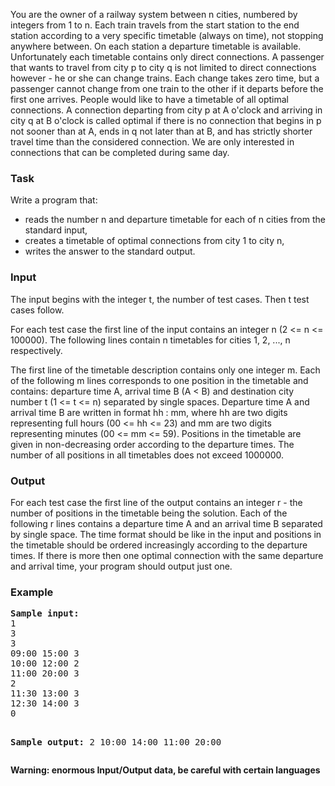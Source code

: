 <p>
	You are the owner of a railway system between n cities, numbered by integers 
	from 1 to n. Each train travels from the start station to the end station 
	according to a very specific timetable (always on time), not stopping anywhere 
	between. On each station a departure timetable is available. Unfortunately each 
	timetable contains only direct connections. A passenger that wants to travel 
	from city p to city q is not limited to direct connections however - he or she 
	can change trains. Each change takes zero time, but a passenger cannot change 
	from one train to the other if it departs before the first one arrives. People 
	would like to have a timetable of all optimal connections. A connection 
	departing from city p at A o'clock and arriving in city q at B o'clock is 
	called optimal if there is no connection that begins in p not sooner than at A, 
	ends in q not later than at B, and has strictly shorter travel time than the considered connection. We are only interested in connections that 
	can be completed during same day.</p>
<h3>Task</h3>
<p>Write a program that:</p>
<div align="justify">
	<ul>
		<li>
		reads the number n and departure timetable for each of n cities from the 
		standard input,
		</li><li>
		creates a timetable of optimal connections from city 1 to city n,
		</li><li>
			writes the answer to the standard output.</li>
	</ul>
</div>
<h3>Input</h3>
<p>
	The input begins with the integer t, the number of test cases. Then t test 
	cases follow.
</p>
<p>
	For each test case the first line of the input contains an integer n (2 &lt;= n 
	&lt;= 100000). The following lines contain n timetables for cities 1, 2, ..., n 
	respectively.
</p>
<p>
	The first line of the timetable description contains only one integer m. Each 
	of the following m lines corresponds to one position in the timetable and 
	contains: departure time A, arrival time B (A &lt; B) and destination city 
	number t (1 &lt;= t &lt;= n) separated by single spaces. Departure time A and 
	arrival time B are written in format hh : mm, where hh are two digits 
	representing full hours (00 &lt;= hh &lt;= 23) and mm are two digits 
	representing minutes (00 &lt;= mm &lt;= 59). Positions in the timetable are 
	given in non-decreasing order according to the departure times. The number of 
	all positions in all timetables does not exceed 1000000.
</p>
<h3>Output</h3>
<p>
	For each test case the first line of the output contains an integer r - the 
	number of positions in the timetable being the solution. Each of the following 
	r lines contains a departure time A and an arrival time B separated by single 
	space. The time format should be like in the input and positions in the 
	timetable should be ordered increasingly according to the departure times. If 
	there is more then one optimal connection with the same departure and arrival 
	time, your program should output just one.
</p>
<h3>Example</h3>
<pre><b><tt>Sample input:</tt></b>
1
3
3
09:00 15:00 3
10:00 12:00 2
11:00 20:00 3
2
11:30 13:00 3
12:30 14:00 3
0

<b><tt>Sample output:</tt></b>
2
10:00 14:00
11:00 20:00
</pre>
<b>Warning: enormous Input/Output data, be careful with certain languages</b>